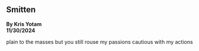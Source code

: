 ## Smitten
**By Kris Yotam**  
**11/30/2024**  

plain to the masses 
but you still rouse my passions
cautious with my actions
